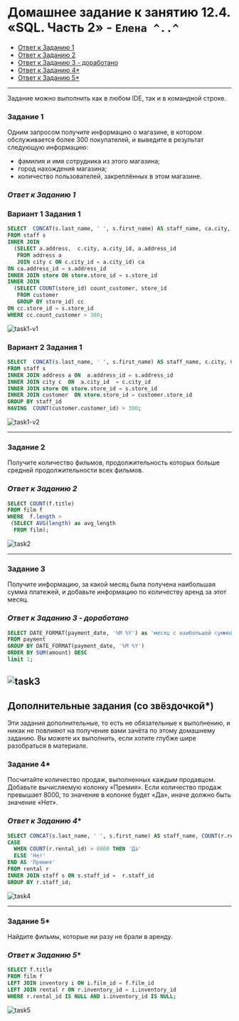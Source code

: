 # Домашнее задание к занятию 12.4. «SQL. Часть 2» - `Елена ^..^`

- [Ответ к Заданию 1](#1)
- [Ответ к Заданию 2](#2)
- [Ответ к Заданию 3 - доработано](#3)
- [Ответ к Заданию 4*](#4)
- [Ответ к Заданию 5*](#5)

---

Задание можно выполнить как в любом IDE, так и в командной строке.

### Задание 1

Одним запросом получите информацию о магазине, в котором обслуживается более 300 покупателей, и выведите в результат следующую информацию: 
- фамилия и имя сотрудника из этого магазина;
- город нахождения магазина;
- количество пользователей, закреплённых в этом магазине.

### *<a name ="1">Ответ к Заданию 1</a>*

### Вариант 1 Задания 1

```sql
SELECT  CONCAT(s.last_name, ' ', s.first_name) AS staff_name, ca.city, cc.count_customer 
FROM staff s
INNER JOIN 
  (SELECT a.address,  c.city, a.city_id, a.address_id  
   FROM address a
   JOIN city c ON c.city_id = a.city_id) ca
ON ca.address_id = s.address_id 
INNER JOIN store ON store.store_id = s.store_id
INNER JOIN 
  (SELECT COUNT(store_id) count_customer, store_id 
   FROM customer 
   GROUP BY store_id) cc
ON cc.store_id = s.store_id
WHERE cc.count_customer > 300; 
```
![task1-v1](img/Screenshot_2023-03-12_22-40-23.png)

### Вариант 2 Задания 1

```sql
SELECT  CONCAT(s.last_name, ' ', s.first_name) AS staff_name, c.city, COUNT(customer.customer_id)
FROM staff s
INNER JOIN address a ON  a.address_id = s.address_id 
INNER JOIN city c  ON  a.city_id  = c.city_id  
INNER JOIN store ON store.store_id = s.store_id
INNER JOIN customer  ON store.store_id = customer.store_id
GROUP BY staff_id 
HAVING  COUNT(customer.customer_id) > 300; 
```

![task1-v2](img/Screenshot_2023-03-13_01-49-06.png)

---

### Задание 2

Получите количество фильмов, продолжительность которых больше средней продолжительности всех фильмов.

### *<a name ="2">Ответ к Заданию 2</a>*

```sql
SELECT COUNT(f.title)   
FROM film f
WHERE  f.length > 
 (SELECT AVG(length) as avg_length
  FROM film); 
```

![task2](img/Screenshot_2023-03-12_23-35-12.png)

---

### Задание 3

Получите информацию, за какой месяц была получена наибольшая сумма платежей, и добавьте информацию по количеству аренд за этот месяц.

### *<a name ="3">Ответ к Заданию 3 - доработано</a>*


```sql
SELECT DATE_FORMAT(payment_date, '%M %Y') as 'месяц с наибольшей суммой платежей', SUM(amount), COUNT(rental_id)
FROM payment  
GROUP BY DATE_FORMAT(payment_date, '%M %Y')
ORDER BY SUM(amount) DESC
limit 1;
```

![task3](img/Screenshot_2023-03-13_21-12-51.png)
---
## Дополнительные задания (со звёздочкой*)
Эти задания дополнительные, то есть не обязательные к выполнению, и никак не повлияют на получение вами зачёта по этому домашнему заданию. Вы можете их выполнить, если хотите глубже шире разобраться в материале.



### Задание 4*

Посчитайте количество продаж, выполненных каждым продавцом. Добавьте вычисляемую колонку «Премия». Если количество продаж превышает 8000, то значение в колонке будет «Да», иначе должно быть значение «Нет».

### *<a name ="4">Ответ к Заданию 4*</a>*

```sql
SELECT CONCAT(s.last_name, ' ', s.first_name) AS staff_name, COUNT(r.rental_id),
CASE
  WHEN COUNT(r.rental_id) > 8000 THEN 'Да'
  ELSE 'Нет'
END AS 'Премия'
FROM rental r 
INNER JOIN staff s ON s.staff_id =  r.staff_id  
GROUP BY r.staff_id;
```

![task4](img/Screenshot_2023-03-13_00-59-32.png)

---

### Задание 5*

Найдите фильмы, которые ни разу не брали в аренду.

### *<a name ="5">Ответ к Заданию 5*</a>*

```sql
SELECT f.title 
FROM film f
LEFT JOIN inventory i ON i.film_id = f.film_id
LEFT JOIN rental r ON r.inventory_id = i.inventory_id
WHERE r.rental_id IS NULL AND i.inventory_id IS NULL;
```

![task5](img/Screenshot_2023-03-13_01-25-32.png)
